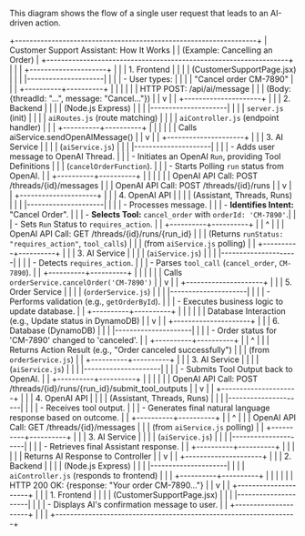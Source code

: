 This diagram shows the flow of a single user request that leads to an AI-driven action.

+------------------------------------------------------------------+
|                  Customer Support Assistant: How It Works        |
|                     (Example: Cancelling an Order)               |
+------------------------------------------------------------------+
|                                                                  |
|  +---------------------+                                         |
|  |     1. Frontend     |                                         |
|  | (CustomerSupportPage.jsx) |                                       |
|  |---------------------|                                         |
|  | - User types:       |                                         |
|  |   "Cancel order CM-7890" |                                         |
|  +----------+----------+                                         |
|             |                                                    |
|             |  HTTP POST: /api/ai/message                        |
|             |  (Body: {threadId: "...", message: "Cancel..."})   |
|             v                                                    |
|  +---------------------+                                         |
|  |     2. Backend      |                                         |
|  |   (Node.js Express) |                                         |
|  |---------------------|                                         |
|  | `server.js` (init)  |                                         |
|  | `aiRoutes.js` (route matching) |                              |
|  | `aiController.js` (endpoint handler) |                        |
|  +----------+----------+                                         |
|             |                                                    |
|             |  Calls aiService.sendOpenAIMessage()               |
|             v                                                    |
|  +---------------------+                                         |
|  |   3. AI Service     |                                         |
|  |     (`aiService.js`) |                                         |
|  |---------------------|                                         |
|  | - Adds user message to OpenAI Thread.                         |
|  | - Initiates an OpenAI `Run`, providing Tool Definitions      |
|  |   (`cancelOrderFunction`).                                   |
|  | - Starts Polling `run` status from OpenAI.                   |
|  +----------+----------+                                         |
|             |                                                    |
|             |  OpenAI API Call: POST /threads/{id}/messages      |
|             |  OpenAI API Call: POST /threads/{id}/runs          |
|             v                                                    |
|  +---------------------+                                         |
|  |    4. OpenAI API    |                                         |
|  | (Assistant, Threads, Runs) |                                   |
|  |---------------------|                                         |
|  | - Processes message.                                          |
|  | - **Identifies Intent:** "Cancel Order".                      |
|  | - **Selects Tool:** `cancel_order` with `orderId: 'CM-7890'`.|
|  | - Sets `Run` Status to `requires_action`.                    |
|  +----------+----------+                                         |
|             ^                                                    |
|             |  OpenAI API Call: GET /threads/{id}/runs/{run_id}  |
|             |  (Returns `runStatus: "requires_action"`, `tool_calls`) |
|             |  (from `aiService.js` polling)                     |
|  +----------+----------+                                         |
|  |   3. AI Service     |                                         |
|  |     (`aiService.js`) |                                         |
|  |---------------------|                                         |
|  | - Detects `requires_action`.                                 |
|  | - Parses `tool_call` (`cancel_order`, `CM-7890`).             |
|  +----------+----------+                                         |
|             |                                                    |
|             |  Calls `orderService.cancelOrder('CM-7890')`      |
|             v                                                    |
|  +---------------------+                                         |
|  |   5. Order Service  |                                         |
|  |    (`orderService.js`) |                                        |
|  |---------------------|                                         |
|  | - Performs validation (e.g., `getOrderById`).                |
|  | - Executes business logic to update database.                 |
|  +----------+----------+                                         |
|             |                                                    |
|             |  Database Interaction (e.g., Update status in DynamoDB) |
|             v                                                    |
|  +---------------------+                                         |
|  |  6. Database (DynamoDB) |                                       |
|  |---------------------|                                         |
|  | - Order status for 'CM-7890' changed to 'canceled'.         |
|  +----------+----------+                                         |
|             ^                                                    |
|             |  Returns Action Result (e.g., "Order canceled successfully") |
|             |  (from `orderService.js`)                          |
|  +----------+----------+                                         |
|  |   3. AI Service     |                                         |
|  |     (`aiService.js`) |                                         |
|  |---------------------|                                         |
|  | - Submits Tool Output back to OpenAI.                         |
|  +----------+----------+                                         |
|             |                                                    |
|             |  OpenAI API Call: POST /threads/{id}/runs/{run_id}/submit_tool_outputs |
|             v                                                    |
|  +---------------------+                                         |
|  |    4. OpenAI API    |                                         |
|  | (Assistant, Threads, Runs) |                                   |
|  |---------------------|                                         |
|  | - Receives tool output.                                       |
|  | - Generates final natural language response based on outcome. |
|  +----------+----------+                                         |
|             ^                                                    |
|             |  OpenAI API Call: GET /threads/{id}/messages       |
|             |  (from `aiService.js` polling)                     |
|  +----------+----------+                                         |
|  |   3. AI Service     |                                         |
|  |     (`aiService.js`) |                                         |
|  |---------------------|                                         |
|  | - Retrieves final Assistant response.                         |
|  +----------+----------+                                         |
|             |                                                    |
|             |  Returns AI Response to Controller                 |
|             v                                                    |
|  +---------------------+                                         |
|  |     2. Backend      |                                         |
|  |   (Node.js Express) |                                         |
|  |---------------------|                                         |
|  | `aiController.js` (responds to frontend) |                     |
|  +----------+----------+                                         |
|             |                                                    |
|             |  HTTP 200 OK: {response: "Your order CM-7890..."}  |
|             v                                                    |
|  +---------------------+                                         |
|  |     1. Frontend     |                                         |
|  | (CustomerSupportPage.jsx) |                                       |
|  |---------------------|                                         |
|  | - Displays AI's confirmation message to user.                 |
|  +---------------------+                                         |
|                                                                  |
+------------------------------------------------------------------+
